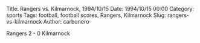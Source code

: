 Title: Rangers vs. Kilmarnock, 1994/10/15
Date: 1994/10/15 00:00
Category: sports
Tags: football, football scores, Rangers, Kilmarnock
Slug: rangers-vs-kilmarnock
Author: carbonero


Rangers 2 - 0 Kilmarnock
